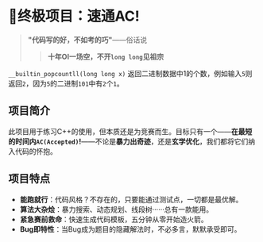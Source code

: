 # 🚀终极项目：速通AC!
> **"代码写的好，不如考的巧"**——俗话说
>> **十年OI一场空，不开`long long`见祖宗**

`__builtin_popcountll(long long x)` 返回二进制数据中1的个数，例如输入`5`则返回`2`，因为`5`的二进制`101`中有`2`个`1`。



## 项目简介
此项目用于练习C++的使用，但本质还是为竞赛而生。目标只有一个——**在最短的时间内`AC(Accepted)`!**——不论是**暴力出奇迹**，还是**玄学优化**，我们都将它们纳入代码的怀抱。

## 项目特点
- **能跑就行**：代码风格？不存在的，只要能通过测试点，一切都是最优解。
- **算法大杂烩**：暴力搜索、动态规划、线段树······总有一款能用。
- **紧急赛前救命**：快速生成代码模板，五分钟从零开始造火箭。
- **Bug即特性**：当Bug成为题目的隐藏解法时，不必多言，默默承受即可。

